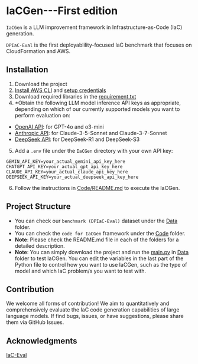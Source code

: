 # IaCGen---First edition
`IaCGen` is a LLM improvement framework in Infrastructure-as-Code (IaC) generation.

`DPIaC-Eval` is the first deployablility-focused IaC benchmark that focuses on CloudFormation and AWS.


## Installation
1. Download the project
2. [Install AWS CLI](https://docs.aws.amazon.com/cli/latest/userguide/getting-started-install.html) and [setup credentials](https://docs.aws.amazon.com/cli/latest/userguide/getting-started-quickstart.html)
3. Download required libraries in the [requirement.txt](https://github.com/Tianyi2/IaCGen/blob/main/requirements.txt)
4. *Obtain the following LLM model inference API keys as appropriate, depending on which of our currently supported models you want to perform evaluation on:
- [OpenAI API](https://platform.openai.com/docs/quickstart/account-setup): for GPT-4o and o3-mini
- [Anthropic API](https://console.anthropic.com/): for Claude-3-5-Sonnet and Claude-3-7-Sonnet
- [DeepSeek API](https://platform.deepseek.com/): for DeepSeek-R1 and DeepSeek-S3
5. Add a `.env` file under the `IaCGen` directory with your own API key:
```
GEMIN_API_KEY=your_actual_gemini_api_key_here
CHATGPT_API_KEY=your_actual_gpt_api_key_here
CLAUDE_API_KEY=your_actual_claude_api_key_here
DEEPSEEK_API_KEY=your_actual_deepseek_api_key_here
```
6. Follow the instructions in [Code/README.md](https://github.com/Tianyi2/IaCGen/blob/main/Code/README.md) to execute the IaCGen.


## Project Structure
- You can check our `benchmark (DPIaC-Eval)` dataset under the [Data](https://github.com/Tianyi2/IaCGen/tree/main/Data) folder.
- You can check the `code for IaCGen` framework under the [Code](https://github.com/Tianyi2/IaCGen/tree/main/Code) folder. 
- **Note**: Please check the README.md file in each of the folders for a detailed description.
- **Note**: You can simply download the project and run the [main.py](https://github.com/Tianyi2/IaCGen/blob/main/Code/main.py) in [Data](https://github.com/Tianyi2/IaCGen/tree/main/Data) folder to test IaCGen. You can edit the variables in the last part of the Python file to control how you want to use IaCGen, such as the type of model and which IaC problem/s you want to test with. 


## Contribution
We welcome all forms of contribution! We aim to quantitatively and comprehensively evaluate the IaC code generation capabilities of large language models. If find bugs, issues, or have suggestions, please share them via GitHub Issues.  


## Acknowledgments
[IaC-Eval](https://github.com/autoiac-project/iac-eval)

